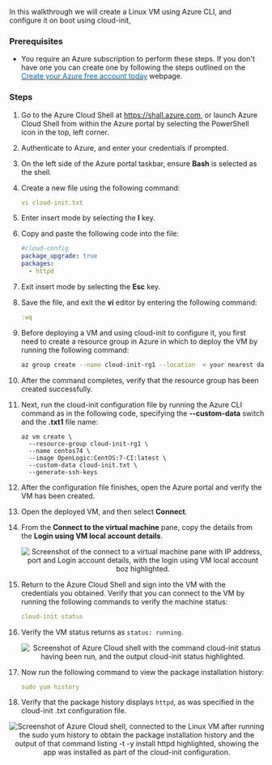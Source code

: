 
In this walkthrough we will create a Linux VM using Azure CLI, and configure it on boot using cloud-init,

### Prerequisites
- You require an Azure subscription to perform these steps. If you don't have one you can create one by following the steps outlined on the <a href="https://azure.microsoft.com/en-us/free/?ref=microsoft.com&utm_source=microsoft.com&utm_medium=docs&utm_campaign=visualstudio" target="_blank"><span style="color: #0066cc;" color="#0066cc">Create your Azure free account today</span></a> webpage.


### Steps


1. Go to the Azure Cloud Shell at https://shall.azure.com, or launch Azure Cloud Shell from within the Azure portal by selecting the PowerShell icon in the top, left corner.

2. Authenticate to Azure, and enter your credentials if prompted.

3. On the left side of the Azure portal taskbar, ensure **Bash** is selected as the shell.

4. Create a new file using the following command:

    ```yml
    vi cloud-init.txt
    ```

5. Enter insert mode by selecting the **I** key.

6. Copy and paste the following code into the file:

    ```yml
    #cloud-config
    package_upgrade: true
    packages:
      - httpd
    ```

7. Exit insert mode by selecting the **Esc** key.

8. Save the file, and exit the **vi** editor by entering the following command:
 
    ```yml
    :wq
    ```

9. Before deploying a VM and using cloud-init to configure it, you first need to create a resource group in Azure in which to deploy the VM by running the following command:

    ```bash
    az group create --name cloud-init-rg1 --location  < your nearest datacenter > 
    ```
10. After the command completes, verify that the resource group has been created successfully.

11. Next, run the cloud-init configuration file by running the Azure CLI command as in the following code, specifying the **--custom-data** switch and the **.txt1** file name:

    ```cli
    az vm create \
      --resource-group cloud-init-rg1 \
      --name centos74 \
      --image OpenLogic:CentOS:7-CI:latest \
      --custom-data cloud-init.txt \
      --generate-ssh-keys
    ```

12. After the configuration file finishes, open the Azure portal and verify the VM has been created. 
13. Open the deployed VM, and then select **Connect**.

14. From the **Connect to the virtual machine** pane, copy the details from the **Login using VM local account details**.

    <p style="text-align:center;"><img src="../Linked_Image_Files/cloudinit5.png" alt="Screenshot of the connect to a virtual machine pane with IP address, port and Login account details, with the login using VM local account boz highlighted."></p>

15. Return to the Azure Cloud Shell and sign into the VM with the credentials you obtained. Verify that you can connect to the VM by running the following commands to verify the machine status:

    ```yml
    cloud-init status
    ```

16. Verify the VM status returns as `status: running`. 

    <p style="text-align:center;"><img src="../Linked_Image_Files/cloudinit10.png" alt="Screenshot of Azure Cloud shell with the command cloud-init status having been run, and the output cloud-init status highlighted."></p>

17. Now run the following command to view the package installation history:

    ```yml
    sudo yum history
    ```

18. Verify that the package history displays `httpd`, as was specified in the cloud-init .txt configuration file.
 
<p style="text-align:center;"><img src="../Linked_Image_Files/cloudinit11.png" alt="Screenshot of Azure Cloud shell, connected to the Linux VM after running the sudo yum history to obtain the package installation history and the output of that command listing -t -y install httpd highlighted, showing the app was installed as part of the cloud-init configuration."></p>

